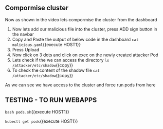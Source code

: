 ## Compormise cluster

Now as shown in the video lets compormise the cluster from the dashboard

1. Now lets add our malicious file into the cluster, press ADD sign button in the navbar
2. Copy and Paste the output of below code in the dashboard
`cat malicious.yaml`{{execute HOST1}}
3. Press Upload
4. Now click on 3 dots and click on exec on the newly created attacker Pod
5. Lets check if the we can access the directory `ls /attacker/etc/shadow`{{copy}}
6. To check the content of the shadow file `cat /attacker/etc/shadow`{{copy}}

As we can see we have access to the cluster and force run pods from here

## TESTING - TO RUN WEBAPPS
`bash pods.sh`{{execute HOST1}}

`kubectl get pods`{{execute HOST1}}
